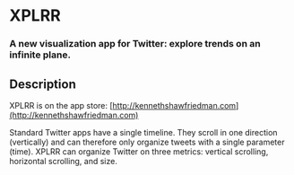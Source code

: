 # XPLRR #

### A new visualization app for Twitter: explore trends on an infinite plane. ###

## Description ##
XPLRR is on the app store: [http://kennethshawfriedman.com](http://kennethshawfriedman.com)

Standard Twitter apps have a single timeline. They scroll in one direction (vertically) and can therefore only organize tweets with a single parameter (time). XPLRR can organize Twitter on three metrics: vertical scrolling, horizontal scrolling, and size.